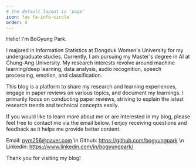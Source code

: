 ```yaml
---
# the default layout is 'page'
icon: fas fa-info-circle
order: 4
---
```


Hello! I'm BoGyung Park. 

I majored in Information Statistics at Dongduk Women's University for my undergraduate studies. Currently, I am pursuing my Master's degree in AI at Chung-Ang University. My research interests revolve around machine learning/deep learning, data analysis, audio recognition, speech processing, emotion, and classification.

This blog is a platform to share my research and learning experiences, engage in paper reviews on various topics, and document my learnings. I primarily focus on conducting paper reviews, striving to explain the latest research trends and technical concepts easily.

If you would like to learn more about me or are interested in my blog, please feel free to contact me via the email below. I enjoy receiving questions and feedback as it helps me provide better content.

Email: pym256@naver.com \n
Github: https://github.com/bogyungpark \n
Linkedin: https://www.linkedin.com/in/bogyungpark/

Thank you for visiting my blog!